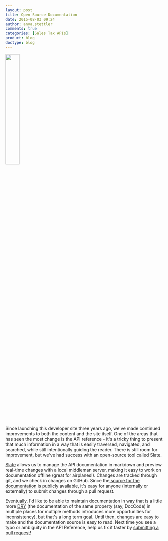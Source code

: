 ```yaml
---
layout: post
title: Open Source Documentation
date: 2015-08-03 09:24
author: anya.stettler
comments: true
categories: [Sales Tax APIs]
product: blog
doctype: blog
---
```

<a href="https://github.com/tripit/slate"><img src="https://camo.githubusercontent.com/14cfd4aa8ce9c2899a6c87e988d7542d428d616d/68747470733a2f2f646c2e64726f70626f7875736572636f6e74656e742e636f6d2f752f39353834373239312f676974687562253230696d616765732f736c6174652f736c6174655f73637265656e73686f745f6e65772e706e67" width="30%" height="30%" /></a>

Since launching this developer site three years ago, we've made continued improvements to both the content and the site itself. One of the areas that has seen the most change is the API reference - it's a tricky thing to present that much information in a way that is easily traversed, navigated, and searched, while still intentionally guiding the reader. There is still room for improvement, but we've had success with an open-source tool called Slate.

<a href="https://github.com/tripit/slate">Slate</a> allows us to manage the API documentation in markdown and preview real-time changes with a local middleman server, making it easy to work on documentation offline (great for airplanes!). Changes are tracked through git, and we check in changes on GitHub. Since the<a href="https://github.com/avadev/slate"> source for the documentation</a> is publicly available, it's easy for anyone (internally or externally) to submit changes through a pull request.

Eventually, I'd like to be able to maintain documentation in way that is a little more <a href="https://en.wikipedia.org/wiki/Don%27t_repeat_yourself">DRY</a> (the documentation of the same property (say, DocCode) in multiple places for multiple methods introduces more opportunities for inconsistency), but that's a long term goal. Until then, changes are easy to make and the documentation source is easy to read. Next time you see a typo or ambiguity in the API Reference, help us fix it faster by <a href="https://github.com/avadev/slate/pulls">submitting a pull request</a>!
